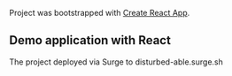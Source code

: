 Project was bootstrapped with [Create React App](https://github.com/facebook/create-react-app).

## Demo application with React
The project deployed via Surge to disturbed-able.surge.sh


